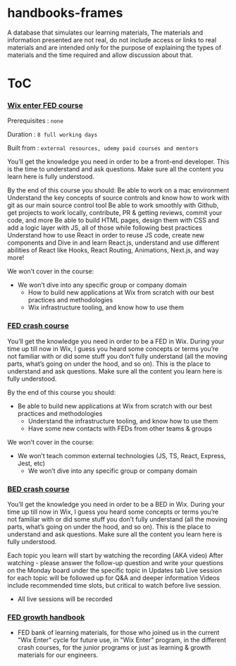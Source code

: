 # handbooks-frames

A database that simulates our learning materials,
The materials and information presented are not real, 
do not include access or links to real materials and are 
intended only for the purpose of explaining the types of 
materials and the time required and allow discussion about that.

# ToC

### [Wix enter FED course](./frames/wix-enter-fed-course.md)

Prerequisites : 
``
none
``

Duration :
``
8 full working days
``

Built from : 
``
external resources, udemy paid courses and mentors  
``

You’ll get the knowledge you need in order to be a front-end developer.
This is the time to understand and ask questions.
Make sure all the content you learn here is fully understood.

By the end of this course you should:
Be able to work on a mac environment
Understand the key concepts of source controls and know how to work with git as our main source control tool
Be able to work smoothly with Github, get projects to work locally, contribute, PR & getting reviews, commit your code, and more
Be able to build HTML pages, design them with CSS and add a logic layer with JS, all of those while following best practices
Understand how to use React in order to reuse JS code, create new components and
Dive in and learn React.js, understand and use different abilities of React like Hooks, React Routing, Animations, Next.js, and way more!

We won’t cover in the course:
- We won’t dive into any specific group or company domain
  - How to build new applications at Wix from scratch with our best practices and methodologies
  - Wix infrastructure tooling, and know how to use them

### [FED crash course](./frames/fed-crash-course.md)

You’ll get the knowledge you need in order to be a FED in Wix. During your time up till now in Wix, I guess you heard some concepts or terms you’re not familiar with or did some stuff you don’t fully understand (all the moving parts, what’s going on under the hood, and so on). This is the place to understand and ask questions. Make sure all the content you learn here is fully understood.

By the end of this course you should:
- Be able to build new applications at Wix from scratch with our best practices and methodologies
  - Understand the infrastructure tooling, and know how to use them
  - Have some new contacts with FEDs from other teams & groups

We won’t cover in the course:
- We won’t teach common external technologies (JS, TS, React, Express, Jest, etc)
  - We won’t dive into any specific group or company domain

### [BED crash course](./frames/bed-crash-course.md)

You’ll get the knowledge you need in order to be a BED in Wix. During your time up till now in Wix, I guess you heard some concepts or terms you’re not familiar with or did some stuff you don’t fully understand (all the moving parts, what’s going on under the hood, and so on). This is the place to understand and ask questions. Make sure all the content you learn here is fully understood.

Each topic you learn will start by watching the recording (AKA video)
After watching - please answer the follow-up question and write your questions on the Monday board under the specific topic in Updates tab
Live session for each topic will be followed up for Q&A and deeper information
Videos include recommended time slots, but critical to watch before live session.
- All live sessions will be recorded


### [FED growth handbook](./frames/fed-growth-handbook.md)

* FED bank of learning materials, for those who joined us in the current "Wix Enter" cycle for future use,
    in "Wix Enter" program, in the different crash courses, 
    for the junior programs or just as learning & growth materials for our engineers.
